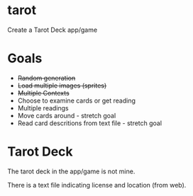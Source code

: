 tarot
=====

Create a Tarot Deck app/game

Goals
=====

* ~~Random generation~~
* ~~Load multiple images (sprites)~~
* ~~Multiple Contexts~~
* Choose to examine cards or get reading
* Multiple readings
* Move cards around - stretch goal
* Read card descritions from text file - stretch goal

Tarot Deck
==========

The tarot deck in the app/game is not mine.

There is a text file indicating license and location (from web).
